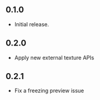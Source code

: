 ## 0.1.0

* Initial release.

## 0.2.0

* Apply new external texture APIs

## 0.2.1

* Fix a freezing preview issue
